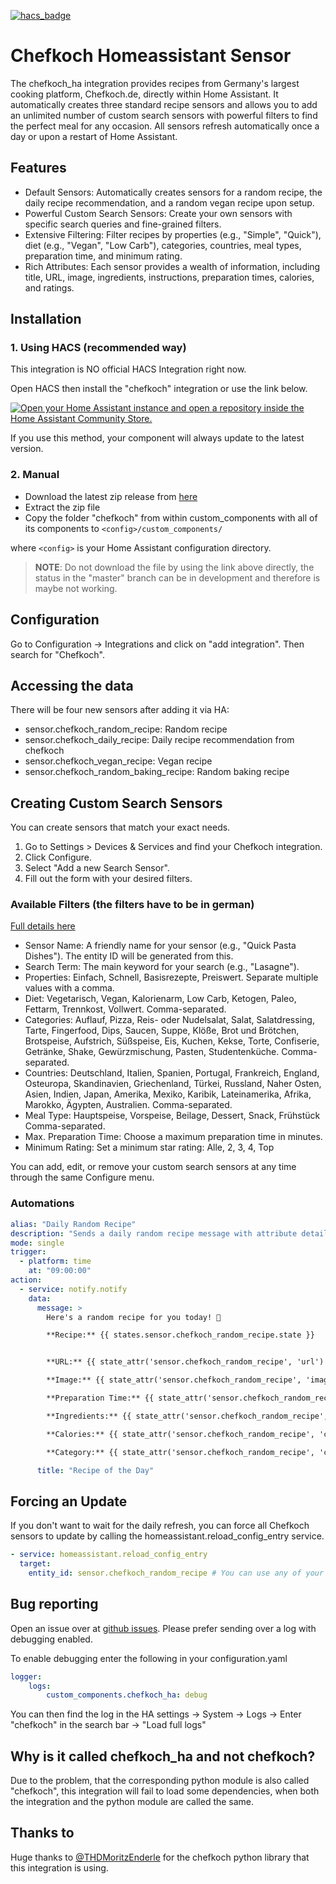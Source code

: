 [![hacs_badge](https://img.shields.io/badge/HACS-Default-41BDF5.svg?style=for-the-badge)](https://github.com/hacs/integration)
# Chefkoch Homeassistant Sensor
The chefkoch_ha integration provides recipes from Germany's largest cooking platform, Chefkoch.de, directly within Home Assistant. It automatically creates three standard recipe sensors and allows you to add an unlimited number of custom search sensors with powerful filters to find the perfect meal for any occasion.
All sensors refresh automatically once a day or upon a restart of Home Assistant.

## Features
- Default Sensors: Automatically creates sensors for a random recipe, the daily recipe recommendation, and a random vegan recipe upon setup.
- Powerful Custom Search Sensors: Create your own sensors with specific search queries and fine-grained filters.
- Extensive Filtering: Filter recipes by properties (e.g., "Simple", "Quick"), diet (e.g., "Vegan", "Low Carb"), categories, countries, meal types, preparation time, and minimum rating.
- Rich Attributes: Each sensor provides a wealth of information, including title, URL, image, ingredients, instructions, preparation times, calories, and ratings.

## Installation
### 1. Using HACS (recommended way)

This integration is NO official HACS Integration right now.

Open HACS then install the "chefkoch" integration or use the link below.

[![Open your Home Assistant instance and open a repository inside the Home Assistant Community Store.](https://my.home-assistant.io/badges/hacs_repository.svg)](https://my.home-assistant.io/redirect/hacs_repository/?owner=FaserF&repository=ha-chefkoch&category=integration)

If you use this method, your component will always update to the latest version.

### 2. Manual

- Download the latest zip release from [here](https://github.com/FaserF/ha-chefkoch/releases/latest)
- Extract the zip file
- Copy the folder "chefkoch" from within custom_components with all of its components to `<config>/custom_components/`

where `<config>` is your Home Assistant configuration directory.

>__NOTE__: Do not download the file by using the link above directly, the status in the "master" branch can be in development and therefore is maybe not working.

## Configuration

Go to Configuration -> Integrations and click on "add integration". Then search for "Chefkoch".

## Accessing the data
There will be four new sensors after adding it via HA:
- sensor.chefkoch_random_recipe: Random recipe
- sensor.chefkoch_daily_recipe: Daily recipe recommendation from chefkoch
- sensor.chefkoch_vegan_recipe: Vegan recipe
- sensor.chefkoch_random_baking_recipe: Random baking recipe

## Creating Custom Search Sensors
You can create sensors that match your exact needs.
1. Go to Settings > Devices & Services and find your Chefkoch integration.
2. Click Configure.
3. Select "Add a new Search Sensor".
4. Fill out the form with your desired filters.

### Available Filters (the filters have to be in german)
[Full details here](https://github.com/M-Enderle/chefkoch?tab=readme-ov-file#available-filter-options)
- Sensor Name: A friendly name for your sensor (e.g., "Quick Pasta Dishes"). The entity ID will be generated from this.
- Search Term: The main keyword for your search (e.g., "Lasagne").
- Properties: Einfach, Schnell, Basisrezepte, Preiswert. Separate multiple values with a comma.
- Diet: Vegetarisch, Vegan, Kalorienarm, Low Carb, Ketogen, Paleo, Fettarm, Trennkost, Vollwert. Comma-separated.
- Categories: Auflauf, Pizza, Reis- oder Nudelsalat, Salat, Salatdressing, Tarte, Fingerfood, Dips, Saucen, Suppe, Klöße, Brot und Brötchen, Brotspeise, Aufstrich, Süßspeise, Eis, Kuchen, Kekse, Torte, Confiserie, Getränke, Shake, Gewürzmischung, Pasten, Studentenküche. Comma-separated.
- Countries: Deutschland, Italien, Spanien, Portugal, Frankreich, England, Osteuropa, Skandinavien, Griechenland, Türkei, Russland, Naher Osten, Asien, Indien, Japan, Amerika, Mexiko, Karibik, Lateinamerika, Afrika, Marokko, Ägypten, Australien. Comma-separated.
- Meal Type: Hauptspeise, Vorspeise, Beilage, Dessert, Snack, Frühstück Comma-separated.
- Max. Preparation Time: Choose a maximum preparation time in minutes.
- Minimum Rating: Set a minimum star rating: Alle, 2, 3, 4, Top

You can add, edit, or remove your custom search sensors at any time through the same Configure menu.

### Automations
```yaml
alias: "Daily Random Recipe"
description: "Sends a daily random recipe message with attribute details."
mode: single
trigger:
  - platform: time
    at: "09:00:00"
action:
  - service: notify.notify
    data:
      message: >
        Here's a random recipe for you today! 🎉

        **Recipe:** {{ states.sensor.chefkoch_random_recipe.state }}


        **URL:** {{ state_attr('sensor.chefkoch_random_recipe', 'url') }}

        **Image:** {{ state_attr('sensor.chefkoch_random_recipe', 'image_url') }}

        **Preparation Time:** {{ state_attr('sensor.chefkoch_random_recipe', 'totalTime') }}

        **Ingredients:** {{ state_attr('sensor.chefkoch_random_recipe', 'ingredients') | join(', ') }}

        **Calories:** {{ state_attr('sensor.chefkoch_random_recipe', 'calories') }}

        **Category:** {{ state_attr('sensor.chefkoch_random_recipe', 'category') }}

      title: "Recipe of the Day"
```

## Forcing an Update
If you don't want to wait for the daily refresh, you can force all Chefkoch sensors to update by calling the homeassistant.reload_config_entry service.

```yaml
- service: homeassistant.reload_config_entry
  target:
    entity_id: sensor.chefkoch_random_recipe # You can use any of your chefkoch sensors here
```

## Bug reporting
Open an issue over at [github issues](https://github.com/FaserF/ha-chefkoch/issues). Please prefer sending over a log with debugging enabled.

To enable debugging enter the following in your configuration.yaml

```yaml
logger:
    logs:
        custom_components.chefkoch_ha: debug
```

You can then find the log in the HA settings -> System -> Logs -> Enter "chefkoch" in the search bar -> "Load full logs"

## Why is it called chefkoch_ha and not chefkoch?
Due to the problem, that the corresponding python module is also called "chefkoch", this integration will fail to load some dependencies, when both the integration and the python module are called the same.

## Thanks to
Huge thanks to [@THDMoritzEnderle](https://github.com/THDMoritzEnderle/chefkoch) for the chefkoch python library that this integration is using.